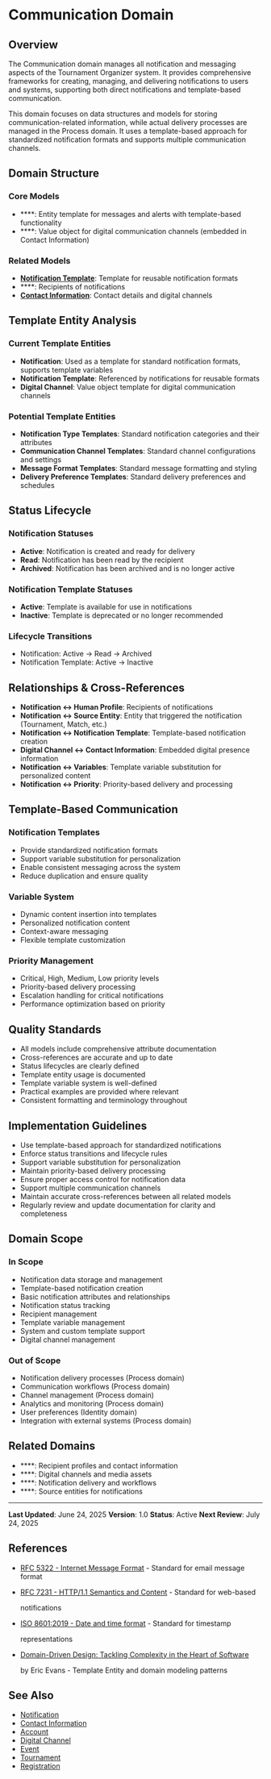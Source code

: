# **Communication Domain**

## **Overview**

The Communication domain manages all notification and messaging aspects of the Tournament Organizer system. It provides
comprehensive frameworks for creating, managing, and delivering notifications to users and systems, supporting both
direct notifications and template-based communication.

This domain focuses on data structures and models for storing communication-related information, while actual delivery
processes are managed in the Process domain. It uses a template-based approach for standardized notification formats and
supports multiple communication channels.

## **Domain Structure**

### **Core Models**

- \*\*\*\*: Entity template for messages and alerts with template-based functionality
- \*\*\*\*: Value object for digital communication channels (embedded in Contact Information)

### **Related Models**

- **[Notification Template](notification.md)**: Template for reusable notification formats
- \*\*\*\*: Recipients of notifications
- **[Contact Information](../identity/contact_information.md)**: Contact details and digital channels

## **Template Entity Analysis**

### **Current Template Entities**

- **Notification**: Used as a template for standard notification formats, supports template variables
- **Notification Template**: Referenced by notifications for reusable formats
- **Digital Channel**: Value object template for digital communication channels

### **Potential Template Entities**

- **Notification Type Templates**: Standard notification categories and their attributes
- **Communication Channel Templates**: Standard channel configurations and settings
- **Message Format Templates**: Standard message formatting and styling
- **Delivery Preference Templates**: Standard delivery preferences and schedules

## **Status Lifecycle**

### **Notification Statuses**

- **Active**: Notification is created and ready for delivery
- **Read**: Notification has been read by the recipient
- **Archived**: Notification has been archived and is no longer active

### **Notification Template Statuses**

- **Active**: Template is available for use in notifications
- **Inactive**: Template is deprecated or no longer recommended

### **Lifecycle Transitions**

- Notification: Active → Read → Archived
- Notification Template: Active → Inactive

## **Relationships & Cross-References**

- **Notification ↔ Human Profile**: Recipients of notifications
- **Notification ↔ Source Entity**: Entity that triggered the notification (Tournament, Match, etc.)
- **Notification ↔ Notification Template**: Template-based notification creation
- **Digital Channel ↔ Contact Information**: Embedded digital presence information
- **Notification ↔ Variables**: Template variable substitution for personalized content
- **Notification ↔ Priority**: Priority-based delivery and processing

## **Template-Based Communication**

### **Notification Templates**

- Provide standardized notification formats
- Support variable substitution for personalization
- Enable consistent messaging across the system
- Reduce duplication and ensure quality

### **Variable System**

- Dynamic content insertion into templates
- Personalized notification content
- Context-aware messaging
- Flexible template customization

### **Priority Management**

- Critical, High, Medium, Low priority levels
- Priority-based delivery processing
- Escalation handling for critical notifications
- Performance optimization based on priority

## **Quality Standards**

- All models include comprehensive attribute documentation
- Cross-references are accurate and up to date
- Status lifecycles are clearly defined
- Template entity usage is documented
- Template variable system is well-defined
- Practical examples are provided where relevant
- Consistent formatting and terminology throughout

## **Implementation Guidelines**

- Use template-based approach for standardized notifications
- Enforce status transitions and lifecycle rules
- Support variable substitution for personalization
- Maintain priority-based delivery processing
- Ensure proper access control for notification data
- Support multiple communication channels
- Maintain accurate cross-references between all related models
- Regularly review and update documentation for clarity and completeness

## **Domain Scope**

### **In Scope**

- Notification data storage and management
- Template-based notification creation
- Basic notification attributes and relationships
- Notification status tracking
- Recipient management
- Template variable management
- System and custom template support
- Digital channel management

### **Out of Scope**

- Notification delivery processes (Process domain)
- Communication workflows (Process domain)
- Channel management (Process domain)
- Analytics and monitoring (Process domain)
- User preferences (Identity domain)
- Integration with external systems (Process domain)

## **Related Domains**

- \*\*\*\*: Recipient profiles and contact information
- \*\*\*\*: Digital channels and media assets
- \*\*\*\*: Notification delivery and workflows
- \*\*\*\*: Source entities for notifications

---

**Last Updated**: June 24, 2025 **Version**: 1.0 **Status**: Active **Next Review**: July 24, 2025

## References

- [RFC 5322 - Internet Message Format](https://tools.ietf.org/html/rfc5322) - Standard for email message format
- [RFC 7231 - HTTP/1.1 Semantics and Content](https://tools.ietf.org/html/rfc7231) - Standard for web-based

  notifications

- [ISO 8601:2019 - Date and time format](https://www.iso.org/standard/70907.html) - Standard for timestamp

  representations

- [Domain-Driven Design: Tackling Complexity in the Heart of Software](https://www.amazon.com/Domain-Driven-Design-Tackling-Complexity-Software/dp/0321125215)

  by Eric Evans - Template Entity and domain modeling patterns

## See Also

- [Notification](../communication/notification.md)
- [Contact Information](../identity/contact_information.md)
- [Account](../identity/account/account.md)
- [Digital Channel](../media/digital_channel.md)
- [Event](../schedule/event.md)
- [Tournament](../tournament/tournament.md)
- [Registration](../registration/registration.md)
